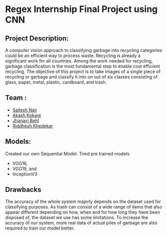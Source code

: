 # Regex Internship Final Project using CNN
## Project Description:
  A computer vision approach to classifying garbage into recycling categories could be an efficient way to process waste. Recycling is already a significant work for all countries. Among the work needed for recycling, garbage classification is the most fundamental step to enable cost efficient recycling. The objective of this project is to take images of a single piece of recycling or garbage and classify it into on out of six classes consisting of glass, paper, metal, plastic, cardboard, and trash. 

## Team :
- [Sailesh Nair](https://www.linkedin.com/in/nairsailesh/)
- [Akash Kokare](https://www.linkedin.com/in/akash-kokare-410961173/)
- [Jhanavi Behl](https://www.linkedin.com/in/jhanavi-behl-7a43301a8/)
- [Riddhesh Khedekar](https://www.linkedin.com/in/riddhesh-khedekar-a13001191/)

## Models:
Created our own Sequential Model. 
Tried pre trained models 
- VGG16, 
- VGG19, and 
- InceptionV3

## Drawbacks
The accuracy of the whole system majorly depends on the dataset used for classifying purposes. As trash can consist of a wide range of items that also appear different depending on how, when and for how long they have been disposed of, the dataset we use has some limitations. To increase the accuracy of our system, more real data of actual piles of garbage are also required to train our model better.
